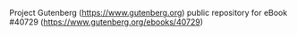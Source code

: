 Project Gutenberg (https://www.gutenberg.org) public repository for eBook #40729 (https://www.gutenberg.org/ebooks/40729)
